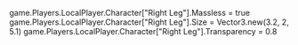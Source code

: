 game.Players.LocalPlayer.Character["Right Leg"].Massless = true
game.Players.LocalPlayer.Character["Right Leg"].Size = Vector3.new(3.2, 2, 5.1)
game.Players.LocalPlayer.Character["Right Leg"].Transparency = 0.8
